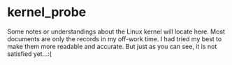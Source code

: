 # kernel_probe
Some notes or understandings about the Linux kernel will locate here. Most documents are only the records in my off-work time. I had tried my best to make them more readable and accurate. But just as you can see, it is not satisfied yet...:(
